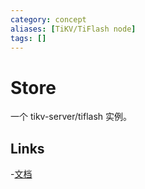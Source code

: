 ```yaml
---
category: concept
aliases: [TiKV/TiFlash node]
tags: []
---
```

# Store

一个 tikv-server/tiflash 实例。

## Links

-[文档](https://docs.pingcap.com/zh/tidb/stable/glossary#store)
